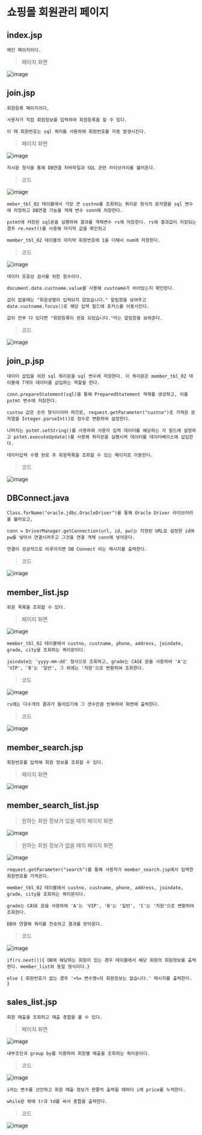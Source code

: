 # 쇼핑몰 회원관리 페이지

## index.jsp

    메인 페이지이다.

> 페이지 화면 

![image](https://github.com/user-attachments/assets/6196516e-fadf-446b-b021-c0181a4a84e0)

## join.jsp

    회원등록 페이지이다,

    사용자가 직접 회원정보를 입력하여 회원등록을 할 수 있다.
    
    이 때 회원번호는 sql 쿼리를 사용하여 회원번호를 자동 발생시킨다.

> 페이지 화면

![image](https://github.com/user-attachments/assets/ad2ec725-411b-457f-9697-6379905f6968)

    지시문 형식을 통해 DB연결 자바파일과 SQL 관련 라이브러리를 불러온다.

> 코드

![image](https://github.com/user-attachments/assets/d8ee7fdc-ce2c-4193-b88b-ccd17c8a62a4)

    meber_tbl_02 테이블에서 가장 큰 custno를 조회하는 쿼리문 형식의 문자열을 sql 변수에 저장하고 DB연결 기능을 객체 변수 conn에 저장한다.

    pstmt에 저장된 sql문을 실행하여 결과를 객체변수 rs에 저장한다. rs에 결과값이 저장되는 경우 re.next()를 사용해 마지막 값을 확인하고

    member_tbl_02 테이블의 마지막 회원번호에 1을 더해서 num에 저장한다.

> 코드

![image](https://github.com/user-attachments/assets/fff176fe-407a-4300-a4fa-d042fe66e305)

    데이터 유효성 검사를 위한 함수이다.

    document.date.custname.value를 사용해 custname가 비어있는지 확인한다.

    값이 없을때는 "회원성명이 입력되지 않았습니다." 알림창을 보여주고 date.custname.focus()로 해당 입력 필드에 포커스를 이동시킨다.

    값이 전부 다 있다면 "회원등록이 완료 되었습니다."라는 알림창을 보여준다.

> 코드

![image](https://github.com/user-attachments/assets/3bf4a1ec-162e-42d7-8bab-4c38728cf634)

## join_p.jsp

    데이터 삽입을 위한 sql 쿼리문을 sql 변수에 저장한다. 이 쿼리문은 member_tbl_02 테이블에 7개의 데이터를 삽입하는 역할을 한다.

    conn.prepareStatement(sql)을 통해 PreparedStatement 객체를 생성하고, 이를 pstmt 변수에 저장한다.

    custno 값은 숫자 형식이어야 하므로, request.getParameter("custno")로 가져온 문자열을 Integer.parseInt()로 정수로 변환하여 설정한다. 

    나머지는 pstmt.setString()를 사용하여 사용자 입력 데이터를 해당하는 각 필드에 설정하고 pstmt.executeUpdate()를 사용해 쿼리문을 실행시켜 데이터를 데이터베이스에 삽입한다.

    데이터입력 수행 완료 후 회원목록을 조회할 수 있는 페이지로 이동한다.

> 코드

![image](https://github.com/user-attachments/assets/e75c3426-6677-4dbc-a9a0-14d08e5b397a)

## DBConnect.java

    Class.forName("oracle.jdbc.OracleDriver")를 통해 Oracle Driver 라이브러리를 불러오고,

    conn = DriverManager.getConnection(url, id, pw)는 지정된 URL로 설정한 id와 pw를 넣어서 연결시켜주고 그것을 연결 객체 conn에 넣어준다.

    연결이 성공적으로 이루어지면 DB Connect 라는 메시지를 출력한다.

> 코드

![image](https://github.com/user-attachments/assets/59c6f156-0d07-4822-a238-71b8885544a6)

## member_list.jsp

    회원 목록을 조회할 수 있다.

> 페이지 화면

![image](https://github.com/user-attachments/assets/b3b3cd3d-6fec-403c-8c4c-9ee386a4c8e0)

    member_tbl_02 테이블에서 custno, custname, phone, address, joindate, grade, city을 조회하는 쿼리문이다.
    
    joindate는 'yyyy-mm-dd' 형식으로 조회하고, grade는 CASE 문을 사용하여 'A'는 'VIP', 'B'는 '일반', 그 외에는 '직원'으로 변환하여 조회한다.

> 코드

![image](https://github.com/user-attachments/assets/17dde4cc-c8b1-41d8-b6f1-afc961176fc5)

    rs에는 다수개의 결과가 들어있기에 그 갯수만큼 반복하여 화면에 출력한다.

> 코드

![image](https://github.com/user-attachments/assets/b56a8780-24e9-4a92-86ef-c39a6f6bf909)

## member_search.jsp
    
    회원번호를 입력해 회원 정보를 조회할 수 있다.

> 페이지 화면

![image](https://github.com/user-attachments/assets/5944e38a-69b5-48a4-9c7f-a69a6c182de8)

## member_search_list.jsp

> 원하는 회원 정보가 있을 때의 페이지 화면

![image](https://github.com/user-attachments/assets/cda62eca-9cc0-4f4a-808c-4e338b1b6816)

> 원하는 회원 정보가 없을 때의 페이지 화면

![image](https://github.com/user-attachments/assets/18bd3372-6156-4b39-91eb-292e2cd8f11d)

    request.getParameter("search")를 통해 사용자가 member_search.jsp에서 입력한 회원번호를 가져온다.

    member_tbl_02 테이블에서 custno, custname, phone, address, joindate, grade, city을 조회하는 쿼리문이다.

    grade는 CASE 문을 사용하여 'A'는 'VIP', 'B'는 '일반', 'C'는 '직원'으로 변환하여 조회한다.

    DB와 연결해 쿼리를 전송하고 결과를 받아온다.

> 코드

![image](https://github.com/user-attachments/assets/98083d1f-4524-445b-87f9-deb70226d040)

    if(rs.next()){ DB에 해당하는 회원이 있는 경우 테이블에서 해당 회원의 회원정보를 출력한다. member_list와 동일 형식이다.}
    
    else { 회원번호가 없는 경우 '<%= 변수명>의 회원정보는 없습니다.' 메시지를 출력한다. }

## sales_list.jsp

    회원 매출을 조회하고 매출 총합을 볼 수 있다.

> 페이지 화면

![image](https://github.com/user-attachments/assets/f8eebb0a-caf1-41cd-af2e-1998c9436635)

    내부조인과 group by를 이용하여 회원별 매출을 조회하는 쿼리문이다.

> 코드

![image](https://github.com/user-attachments/assets/3a86d8ea-4545-4e89-80e0-b7e4eeee99d1)

    i라는 변수를 선언하고 회원 매출 정보가 한줄씩 출력될 때마다 i에 price를 누적한다.

    while문 밖에 tr과 td를 써서 총합을 출력한다.

> 코드

![image](https://github.com/user-attachments/assets/7af3606b-3022-47e8-8cbf-205304c14337)
